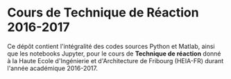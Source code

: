 # Cours de Technique de Réaction 2016-2017
Ce dépôt contient l'intégralité des codes sources Python et Matlab, ainsi que les notebooks Jupyter, pour le cours de **Technique de réaction** donné à la Haute Ecole d'Ingénierie et d'Architecture de Fribourg (HEIA-FR) durant l'année académique 2016-2017.
